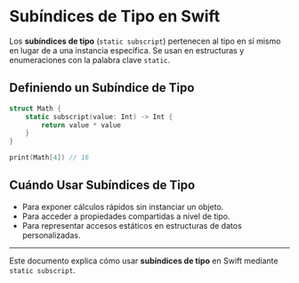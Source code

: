 # Subíndices de Tipo en Swift

Los **subíndices de tipo** (`static subscript`) pertenecen al tipo en sí mismo en lugar de a una instancia específica. Se usan en estructuras y enumeraciones con la palabra clave `static`.

## Definiendo un Subíndice de Tipo

```swift
struct Math {
    static subscript(value: Int) -> Int {
        return value * value
    }
}

print(Math[4]) // 16
```

## Cuándo Usar Subíndices de Tipo

- Para exponer cálculos rápidos sin instanciar un objeto.
- Para acceder a propiedades compartidas a nivel de tipo.
- Para representar accesos estáticos en estructuras de datos personalizadas.

---

Este documento explica cómo usar **subíndices de tipo** en Swift mediante `static subscript`.
